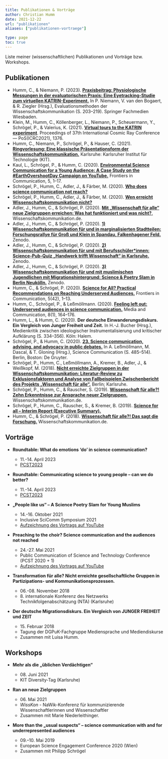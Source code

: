 ```yaml
---
title: Publikationen & Vorträge
author: Christian Humm
date: 2021-12-22
url: "publikationen"
aliases: ["publikationen-vortraege"]

type: page
toc: true
---
```


Liste meiner (wissenschaftlichen) Publikationen und Vorträge bzw. Workshops.

## Publikationen
- Humm, C., & Niemann, P. (2023). [**Praxisbeitrag: Physiologische Messungen in der evaluatorischen Praxis: Eine Eyetracking-Studie zum virtuellen KATRIN-Experiment.**](https://doi.org/10.1007/978-3-658-39582-7_13) In P. Niemann, V. van den Bogaert, & R. Ziegler (Hrsg.), Evaluationsmethoden der Wissenschaftskommunikation (S. 203–219). Springer Fachmedien Wiesbaden.
- Klein, M., Humm, C., Köllenberger, L., Niemann, P., Scheuermann, Y., Schrögel, P., & Valerius, K. (2021). [**Virtual tours to the KATRIN experiment**](https://doi.org/10.22323/1.395.1376). Proceedings of 37th International Cosmic Ray Conference — PoS(ICRC2021), 1376. 
- Humm, C., Niemann, P., Schrögel, P., & Hauser, C. (2021). [**Ringvorlesung: Eine klassische Präsentationsform der Wissenschaftskommunikation.**](https://doi.org/10.5445/IR/1000132256) Karlsruhe: Karlsruher Institut für Technologie (KIT).
- Kaul, L., Schrögel, P., & Humm, C. (2020). [**Environmental Science Communication for a Young Audience: A Case Study on the #EarthOvershootDay Campaign on YouTube.**](https://doi.org/10.3389/fcomm.2020.601177) Frontiers in Communication, 5, 1–17.
- Schrögel, P., Humm, C., Adler, J., & Färber, M. (2020). [**Who does science communication not reach?**](https://doi.org/10.5281/ZENODO.4173029)
- Schrögel, P., Humm, C., Adler, J., & Färber, M. (2020). [**Wen erreicht Wissenschaftskommunikation nicht?**](https://doi.org/10.5281/ZENODO.3937516)
- Adler, J., Humm, C., & Schrögel, P. (2020). [**Mit „Wissenschaft für alle“ neue Zielgruppen erreichen: Was hat funktioniert und was nicht?**.](https://www.wissenschaftskommunikation.de/mit-wissenschaft-fuer-alle-neue-zielgruppen-erreichen-was-hat-funktioniert-und-was-nicht-41657/) Wissenschaftskommunikation.de.
- Adler, J., Humm, C., & Schrögel, P. (2020). [**1) Wissenschaftskommunikation für und in marginalisierten Stadtteilen: Forschungsrallye für Groß und Klein in Spandau, Falkenhagener Feld.**](https://doi.org/10.5281/ZENODO.3988200) Zenodo.
- Adler, J., Humm, C., & Schrögel, P. (2020). [**2) Wissenschaftskommunikation für und mit Berufsschüler*innen: Science-Pub-Quiz „Handwerk trifft Wissenschaft“ in Karlsruhe.**](https://doi.org/10.5281/ZENODO.3988236) Zenodo.
- Adler, J., Humm, C., & Schrögel, P. (2020). [**3) Wissenschaftskommunikation für und mit muslimischen Jugendlichen mit Migrationshintergrund: Science &amp; Poetry Slam in Berlin Neukölln.**](https://doi.org/10.5281/ZENODO.3988234) Zenodo.
- Humm, C., & Schrögel, P. (2020). [**Science for All? Practical Recommendations on Reaching Underserved Audiences.**](https://doi.org/10.3389/fcomm.2020.00042) Frontiers in Communication, 5(42), 1–13.
- Humm, C., Schrögel, P., & Leßmöllmann. (2020). [**Feeling left out: Underserved audiences in science communication.**](https://doi.org/10.17645/mac.v8i1.2480) Media and Communication, 8(1), 164–176.
- Humm, L., & Humm, C. (2020). **Der deutsche Einwanderungsdiskurs. Ein Vergleich von Junger Freiheit und Zeit.** In H.-J. Bucher (Hrsg.), Medienkritik zwischen ideologischer Instrumentalisierung und kritischer Aufklärung (S. 334–356). Köln: Halem.
- Schrögel, P., & Humm, C. (2020). [**23. Science communication, advising, and advocacy in public debates.**](https://doi.org/10.1515/9783110255522-023) In A. Leßmöllmann, M. Dascal, & T. Gloning (Hrsg.), Science Communication (S. 485–514). Berlin, Boston: De Gruyter.
- Schrögel, P., Humm, C., Leßmöllmann, A., Kremer, B., Adler, J., & Weißkopf, M. (2018). [**Nicht erreichte Zielgruppen in der Wissenschaftskommunikation: Literatur-Review zu Exklusionsfaktoren und Analyse von Fallbeispielen Zwischenbericht des Projekts „Wissenschaft für alle“.**](https://nbn-resolving.org/urn:nbn:de:0168-ssoar-66846-1) Berlin; Karlsruhe.
- Schrögel, P., Humm, C., & Rauscher, S. (2019). [**Wissenschaft für alle?! Zehn Erkenntnisse zur Ansprache neuer Zielgruppen.**](https://www.wissenschaftskommunikation.de/wissenschaft-fuer-alle-zehn-erkenntnisse-zur-ansprache-neuer-zielgruppen-25287/) Wissenschaftskommunikation.de.
- Schrögel, P., Humm, C., Rauscher, S., & Kremer, B. (2019). [**Science for all – Interim Report (Executive Summary).**](http://wmk.itz.kit.edu/downloads/Science_for_all_Factsheet_English.pdf)
- Humm, C., & Schrögel, P. (2018). [**Wissenschaft für alle?! Das sagt die Forschung.**](https://www.wissenschaftskommunikation.de/wissenschaft-fuer-alle-das-sagt-die-forschung-12907/) Wissenschaftskommunikation.de.

## Vorträge

- **Roundtable: What do emotions ‘do’ in science communication?**
  - 11.-14. April 2023
  - [PCST2023](https://www.pcst.network/conferences/past-conferences/pcst-2023/)

- **Roundtable: Communicating science to young people – can we do better?**
  - 11.-14. April 2023
  - [PCST2023](https://www.pcst.network/conferences/past-conferences/pcst-2023/)

- **„People like us“ – A Science Poetry Slam for Young Muslims**
  - 14.-16. Oktober 2021
  - Inclusive SciComm Symposium 2021
  - [Aufzeichnung des Vortrags auf YouTube](https://www.youtube.com/watch?v=xdKH5OGkVzI)

- **Preaching to the choir? Science communication and the audiences not reached**
  - 24.-27. Mai 2021
  - Public Communication of Science and Technology Conference (PCST 2020 + 1)
  - [Aufzeichnung des Vortrags auf YouTube](https://www.youtube.com/watch?v=V1hrZeDg2TA)

- **Transformation für alle? Nicht erreichte gesellschaftliche Gruppen in Partizipations- und Kommunikationsprozessen.**
  - 06.-08. November 2018
  - 8\. internationale Konferenz des Netzwerks Technikfolgenabschätzung (NTA) (Karlsruhe)

- **Der deutsche Migrationsdiskurs. Ein Vergleich von JUNGER FREIHEIT und ZEIT**
  - 15\. Februar 2018
  - Tagung der DGPuK-Fachgruppe Mediensprache und Mediendiskurse
  - Zusammen mit Luisa Humm.

## Workshops

- **Mehr als die „üblichen Verdächtigen“**
  - 08\. Juni 2021
  - KIT Diversity-Tag (Karlsruhe)

- **Ran an neue Zielgruppen**
  - 06\. Mai 2021
  - *WissKon* - NaWik-Konferenz für kommunizierende Wissenschaftlerinnen und Wissenschaftler
  - Zusammen mit Marie Niederleithinger.

- **More than the „usual suspects“ – science communication with and for underrepresented audiences**
  - 09.–10. Mai 2019
  - European Science Engagement Conference 2020 (Wien)
  - Zusammen mit Philipp Schrögel
